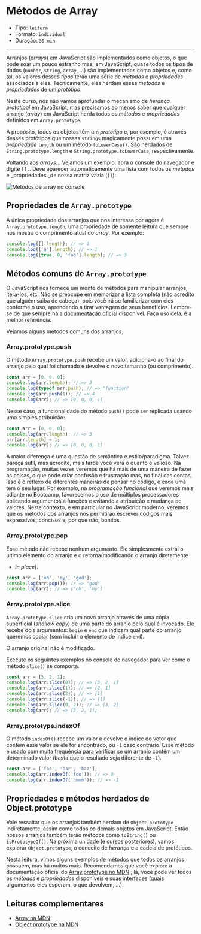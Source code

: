 # Métodos de Array

* Tipo: `leitura`
* Formato: `individual`
* Duração: `30 min`

***

Arranjos \(_arrays_\) em JavaScript são implementados como objetos, o que pode
soar um pouco estranho mas, em JavaScript, quase todos os tipos de dados
\(`number`, `string`, `array`, ...\) são implementados como objetos e, como
tal, os valores desses _tipos_ terão uma série de _métodos_ e _propriedades_
associados a eles. Tecnicamente, eles herdam esses _métodos_ e _propriedades_
de um _protótipo_.

Neste curso, nós não vamos aprofundar o mecanismo de _herança prototipal_  em
JavaScript, mas precisamos ao menos saber que qualquer arranjo \(_array_\) em
JavaScript herda todos os _métodos_ e _propriedades_ definidos em `Array.prototype`.

A propósito, todos os objetos têm um _protótipo_ e, por exemplo, é através
desses protótipos que nossas `strings` magicamente possuem uma _propriedade_
`length` ou um método `toLowerCase()`. São herdados de
`String.prototype.length` e `String.prototype.toLowerCase`, respectivamente.

Voltando aos _arrays_... Vejamos um exemplo: abra o console do navegador e
digite `[].`. Deve aparecer automaticamente uma lista com todos os _métodos_
e _propriedades _de nossa matriz vazia \(`[]`\):

![Metodos de array no console](https://user-images.githubusercontent.com/110297/37485550-c77d636e-2859-11e8-8b76-21fc103691e5.png)

## Propriedades de `Array.prototype`

A única propriedade dos arranjos que nos interessa por agora é
`Array.prototype.length`, uma propriedade de somente leitura que sempre nos
mostra o comprimento atual do _array_. Por exemplo:

```javascript
console.log([].length); // => 0
console.log(['a'].length); // => 1
console.log([true, 0, 'foo'].length); // => 3
```

## Métodos comuns de `Array.prototype`

O JavaScript nos fornece um monte de métodos para manipular arranjos,
iterá-los, etc. Não se preocupe em memorizar a lista completa \(não acredito
que alguém saiba de cabeça\), pois você irá se familiarizar com eles conforme
o uso,  aprendendo a tirar vantagem de seus benefícios. Lembre-se de que sempre
há a [documentação oficial](https://developer.mozilla.org/pt-BR/docs/Web/JavaScript/Reference/Global_Objects/Array) 
disponível. Faça uso dela, é a melhor referência.

Vejamos alguns métodos comuns dos arranjos.

### Array.prototype.push

O método `Array.prototype.push` recebe um valor, adiciona-o ao final do arranjo
pelo qual foi chamado e devolve o novo tamanho \(ou comprimento\).

```javascript
const arr = [0, 0, 0];
console.log(arr.length); // => 3
console.log(typeof arr.push); // => "function"
console.log(arr.push(1)); // => 4
console.log(arr); // => [0, 0, 0, 1]
```

Nesse caso, a funcionalidade do método `push()` pode ser replicada usando uma
simples atribuição:

```javascript
const arr = [0, 0, 0];
console.log(arr.length); // => 3
arr[arr.length] = 1;
console.log(arr); // => [0, 0, 0, 1]
```

A maior diferença é uma questão de semântica e estilo/paradigma. Talvez pareça
sutil, mas acredite, mais tarde você verá o quanto é valioso. Na programação,
muitas vezes veremos que há mais de uma maneira de fazer as coisas, o que pode
criar confusão e frustração mas, no final das contas, isso é o reflexo de
diferentes maneiras de pensar no código, e cada uma tem o seu lugar. Por
exemplo, na _programação funcional_ que veremos mais adiante no Bootcamp,
favorecemos o uso de múltiplos processadores aplicando argumentos a funções e
evitando a atribuição e mudança de valores. Neste contexto, e em particular no
JavaScript moderno, veremos que os métodos dos arranjos nos permitirão escrever
códigos mais expressivos, concisos e, por que não, bonitos.

### Array.prototype.pop

Esse método não recebe nenhum argumento. Ele simplesmente extrai o último
elemento do arranjo e o retorna\(modificando o arranjo diretamente
- _in place_\).

```javascript
const arr = ['oh', 'my', 'god'];
console.log(arr.pop()); // => "god"
console.log(arr); // => ['oh', 'my']
```

### Array.prototype.slice

`Array.prototype.slice` cria um novo arranjo através de uma cópia superficial
\(_shallow copy_\) de uma parte do arranjo pelo qual é invocado. Ele recebe
dois argumentos: `begin` e `end` que indicam qual parte do arranjo queremos
copiar \(sem incluir o elemento de índice `end`\).

O arranjo original não é modificado.

Execute os seguintes exemplos no console do navegador para ver como o método
`slice()` se comporta.

```javascript
const arr = [3, 2, 1];
console.log(arr.slice(0)); // => [3, 2, 1]
console.log(arr.slice(1)); // => [2, 1]
console.log(arr.slice(2)); // => [1]
console.log(arr.slice(-1)); // => [1]
console.log(arr.slice(0, 2)); // => [3, 2]
console.log(arr); // => [3, 2, 1];
```

### Array.prototype.indexOf

O método `indexOf()` recebe um valor e devolve o índice do vetor que contém
esse valor se ele for encontrado, ou `-1` caso contrário.  Esse método é usado
com muita frequência para verificar se um arranjo contém um determinado valor
\(basta que o resultado seja diferente de `-1`\).

```javascript
const arr = ['foo', 'bar', 'baz'];
console.log(arr.indexOf('foo')); // => 0
console.log(arr.indexOf('hmmm')); // => -1
```

## Propriedades e métodos herdados de Object.prototype

Vale ressaltar que os arranjos também herdam de `Object.prototype`
indiretamente, assim como todos os demais objetos em JavaScript. Então nossos
arranjos também terão métodos como `toString()` ou `isPrototypeOf()`. Na
próxima unidade \(e cursos posteriores\), vamos explorar `Object.prototype`,
o conceito de _herança_ e a cadeia de protótipos.

Nesta leitura, vimos alguns exemplos de métodos que todos os arranjos possuem,
mas há muitos mais. Recomendamos que você explore a documentação oficial do
[Array.prototype no MDN](https://developer.mozilla.org/pt-BR/docs/Web/JavaScript/Reference/Global_Objects/Array/prototype)
; lá, você pode ver todos os _métodos_ e _propriedades_ disponíveis e suas
interfaces \(quais argumentos eles esperam, o que devolvem, ...\).

## Leituras complementares

* [Array na MDN](https://developer.mozilla.org/pt-BR/docs/Web/JavaScript/Reference/Global_Objects/Array)
* [Object.prototype na MDN](https://developer.mozilla.org/pt-BR/docs/Web/JavaScript/Reference/Global_Objects/Object/prototype)

